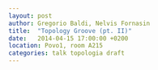 ```yaml
---
layout: post
author: Gregorio Baldi, Nelvis Fornasin
title:  "Topology Groove (pt. II)"
date:   2014-04-15 17:00:00 +0200
location: Povo1, room A215
categories: talk topologia draft
---
```

